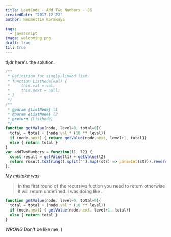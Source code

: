 ```yaml
---
title: LeetCode - Add Two Numbers - JS
createdDate: "2017-12-22"
author: Necmettin Karakaya

tags:
  - javascript
image: welcoming.png
draft: true
til: true
---
```



tl;dr 
here's the solution.
```javascript
/**
 * Definition for singly-linked list.
 * function ListNode(val) {
 *     this.val = val;
 *     this.next = null;
 * }
 */
/**
 * @param {ListNode} l1
 * @param {ListNode} l2
 * @return {ListNode}
 */
function getValue(node, level=0, total=0){
  total = total + (node.val * (10 ** level))
  if (node.next) { return getValue(node.next, level+1, total)} 
  else { return total }
}
var addTwoNumbers = function(l1, l2) {
  const result = getValue(l1) + getValue(l2)
  return result.toString().split('').map((str) => parseInt(str)).reverse()
};
```

*My mistake was* 
> In the first round of the recursive fuction you need to return otherwise it will return undefined. 
i was doing like .
```javascript
function getValue(node, level=0, total=0){
  total = total + (node.val * (10 ** level))
  if (node.next) { getValue(node.next, level+1, total)} 
  else { return total }
}
```
*WRONG* Don't be like me :) 
